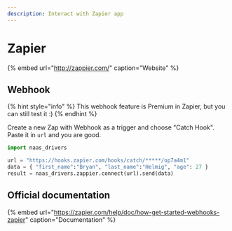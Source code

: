 ```yaml
---
description: Interact with Zapier app
---
```


# Zapier

{% embed url="http://zappier.com/" caption="Website" %}

## Webhook 

{% hint style="info" %}
This webhook feature is Premium in Zapier, but you can still test it :\)
{% endhint %}

Create a new Zap with Webhook as a trigger and choose "Catch Hook". Paste it in `url` and you are good.

```python
import naas_drivers

url = "https://hooks.zapier.com/hooks/catch/*****/op7a4m1"
data = { "first_name":"Bryan", "last_name":"Helmig", "age": 27 }
result = naas_drivers.zappier.connect(url).send(data)
```

## Official documentation

{% embed url="https://zapier.com/help/doc/how-get-started-webhooks-zapier" caption="Documentation" %}

